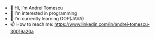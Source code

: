 - 👋 Hi, I’m Andrei Tomescu
- 👀 I’m interested in programming
- 🌱 I’m currently learning OOP(JAVA)
- 📫 How to reach me: https://www.linkedin.com/in/andrei-tomescu-30019a20a

<!---
Andrei010999/Andrei010999 is a ✨ special ✨ repository because its `README.md` (this file) appears on your GitHub profile.
You can click the Preview link to take a look at your changes.
--->
